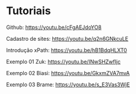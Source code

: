 # Tutoriais
Github: https://youtu.be/cFgAEJdoYO8

Cadastro de sites: https://youtu.be/q2n6GNkcuLE

Introdução xPath: https://youtu.be/hB1BdqHLXT0

Exemplo 01 Zuk: https://youtu.be/INwSHZwfIjc

Exemplo 02 Biasi: https://youtu.be/GkxmZVA7mvA

Exemplo 03 Brame: https://youtu.be/s_E3Vas3WjE
